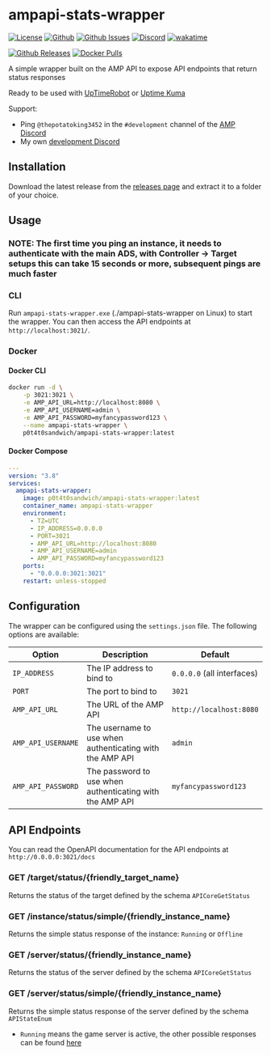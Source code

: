 # ampapi-stats-wrapper

[![License](https://img.shields.io/github/license/p0t4t0sandwich/ampapi-stats-wrapper?color=blue)](https://img.shields.io/github/downloads/p0t4t0sandwich/ampapi-stats-wrapper/LICENSE)
[![Github](https://img.shields.io/github/stars/p0t4t0sandwich/ampapi-stats-wrapper)](https://github.com/p0t4t0sandwich/ampapi-stats-wrapper)
[![Github Issues](https://img.shields.io/github/issues/p0t4t0sandwich/ampapi-stats-wrapper?label=Issues)](https://github.com/p0t4t0sandwich/ampapi-stats-wrapper/issues)
[![Discord](https://img.shields.io/discord/1067482396246683708?color=7289da&logo=discord&logoColor=white)](https://discord.neuralnexus.dev)
[![wakatime](https://wakatime.com/badge/github/p0t4t0sandwich/ampapi-stats-wrapper.svg)](https://wakatime.com/badge/github/p0t4t0sandwich/ampapi-stats-wrapper)

[![Github Releases](https://img.shields.io/github/downloads/p0t4t0sandwich/ampapi-stats-wrapper/total?label=Github&logo=github&color=181717)](https://github.com/p0t4t0sandwich/ampapi-stats-wrapper/releases)
[![Docker Pulls](https://img.shields.io/docker/pulls/p0t4t0sandwich/ampapi-stats-wrapper?label=Docker&logo=docker&color=2496ed)](https://hub.docker.com/r/p0t4t0sandwich/ampapi-stats-wrapper)

A simple wrapper built on the AMP API to expose API endpoints that return status responses

Ready to be used with [UpTimeRobot](https://uptimerobot.com/) or [Uptime Kuma](https://github.com/louislam/uptime-kuma)

Support:

- Ping `@thepotatoking3452` in the `#development` channel of the [AMP Discord](https://discord.gg/cubecoders)
- My own [development Discord](https://discord.neuralnexus.dev/)

## Installation

Download the latest release from the [releases page](https://github.com/p0t4t0sandwich/ampapi-stats-wrapper/releases) and extract it to a folder of your choice.

## Usage

### NOTE: The first time you ping an instance, it needs to authenticate with the main ADS, with Controller -> Target setups this can take 15 seconds or more, subsequent pings are much faster

### CLI

Run `ampapi-stats-wrapper.exe` (./ampapi-stats-wrapper on Linux) to start the wrapper. You can then access the API endpoints at `http://localhost:3021/`.

### Docker

#### Docker CLI

```bash
docker run -d \
    -p 3021:3021 \
    -e AMP_API_URL=http://localhost:8080 \
    -e AMP_API_USERNAME=admin \
    -e AMP_API_PASSWORD=myfancypassword123 \
    --name ampapi-stats-wrapper \
    p0t4t0sandwich/ampapi-stats-wrapper:latest
```

#### Docker Compose

```yaml
---
version: "3.8"
services:
  ampapi-stats-wrapper:
    image: p0t4t0sandwich/ampapi-stats-wrapper:latest
    container_name: ampapi-stats-wrapper
    environment:
      - TZ=UTC
      - IP_ADDRESS=0.0.0.0
      - PORT=3021
      - AMP_API_URL=http://localhost:8080
      - AMP_API_USERNAME=admin
      - AMP_API_PASSWORD=myfancypassword123
    ports:
      - "0.0.0.0:3021:3021"
    restart: unless-stopped
```

## Configuration

The wrapper can be configured using the `settings.json` file. The following options are available:

| Option | Description | Default |
| --- | --- | --- |
| `IP_ADDRESS` | The IP address to bind to | `0.0.0.0` (all interfaces) |
| `PORT` | The port to bind to | `3021` |
| `AMP_API_URL` | The URL of the AMP API | `http://localhost:8080` |
| `AMP_API_USERNAME` | The username to use when authenticating with the AMP API | `admin` |
| `AMP_API_PASSWORD` | The password to use when authenticating with the AMP API | `myfancypassword123` |

## API Endpoints

You can read the OpenAPI documentation for the API endpoints at `http://0.0.0.0:3021/docs`

### GET /target/status/{friendly_target_name}

Returns the status of the target defined by the schema `APICoreGetStatus`

### GET /instance/status/simple/{friendly_instance_name}

Returns the simple status response of the instance: `Running` or `Offline`

### GET /server/status/{friendly_instance_name}

Returns the status of the server defined by the schema `APICoreGetStatus`

### GET /server/status/simple/{friendly_instance_name}

Returns the simple status response of the server defined by the schema `APIStateEnum`

- `Running` means the game server is active, the other possible responses can be found [here](https://github.com/p0t4t0sandwich/ampapi-spec/blob/main/useful_info/amp_status_enum.txt)
